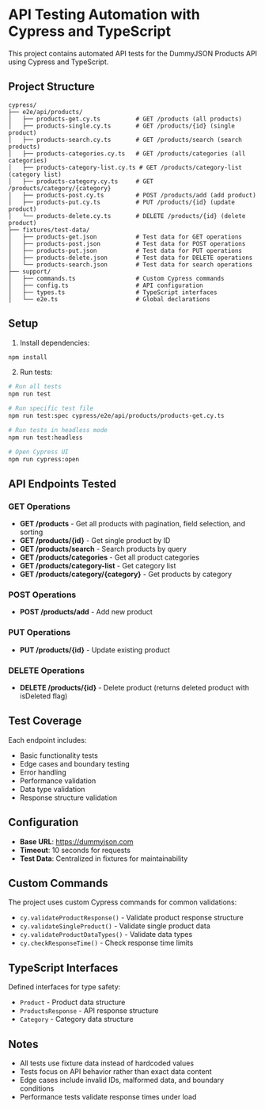 # API Testing Automation with Cypress and TypeScript

This project contains automated API tests for the DummyJSON Products API using Cypress and TypeScript.

## Project Structure

```
cypress/
├── e2e/api/products/
│   ├── products-get.cy.ts          # GET /products (all products)
│   ├── products-single.cy.ts       # GET /products/{id} (single product)
│   ├── products-search.cy.ts       # GET /products/search (search products)
│   ├── products-categories.cy.ts   # GET /products/categories (all categories)
│   ├── products-category-list.cy.ts # GET /products/category-list (category list)
│   ├── products-category.cy.ts     # GET /products/category/{category}
│   ├── products-post.cy.ts         # POST /products/add (add product)
│   ├── products-put.cy.ts          # PUT /products/{id} (update product)
│   └── products-delete.cy.ts       # DELETE /products/{id} (delete product)
├── fixtures/test-data/
│   ├── products-get.json           # Test data for GET operations
│   ├── products-post.json          # Test data for POST operations
│   ├── products-put.json           # Test data for PUT operations
│   ├── products-delete.json        # Test data for DELETE operations
│   └── products-search.json        # Test data for search operations
├── support/
│   ├── commands.ts                 # Custom Cypress commands
│   ├── config.ts                   # API configuration
│   ├── types.ts                    # TypeScript interfaces
│   └── e2e.ts                      # Global declarations
```

## Setup

1. Install dependencies:
```bash
npm install
```

2. Run tests:
```bash
# Run all tests
npm run test

# Run specific test file
npm run test:spec cypress/e2e/api/products/products-get.cy.ts

# Run tests in headless mode
npm run test:headless

# Open Cypress UI
npm run cypress:open
```

## API Endpoints Tested

### GET Operations
- **GET /products** - Get all products with pagination, field selection, and sorting
- **GET /products/{id}** - Get single product by ID
- **GET /products/search** - Search products by query
- **GET /products/categories** - Get all product categories
- **GET /products/category-list** - Get category list
- **GET /products/category/{category}** - Get products by category

### POST Operations
- **POST /products/add** - Add new product

### PUT Operations
- **PUT /products/{id}** - Update existing product

### DELETE Operations
- **DELETE /products/{id}** - Delete product (returns deleted product with isDeleted flag)

## Test Coverage

Each endpoint includes:
- Basic functionality tests
- Edge cases and boundary testing
- Error handling
- Performance validation
- Data type validation
- Response structure validation

## Configuration

- **Base URL**: https://dummyjson.com
- **Timeout**: 10 seconds for requests
- **Test Data**: Centralized in fixtures for maintainability

## Custom Commands

The project uses custom Cypress commands for common validations:
- `cy.validateProductResponse()` - Validate product response structure
- `cy.validateSingleProduct()` - Validate single product data
- `cy.validateProductDataTypes()` - Validate data types
- `cy.checkResponseTime()` - Check response time limits

## TypeScript Interfaces

Defined interfaces for type safety:
- `Product` - Product data structure
- `ProductsResponse` - API response structure
- `Category` - Category data structure

## Notes

- All tests use fixture data instead of hardcoded values
- Tests focus on API behavior rather than exact data content
- Edge cases include invalid IDs, malformed data, and boundary conditions
- Performance tests validate response times under load 